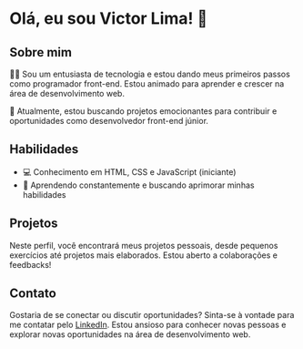 # Olá, eu sou Victor Lima! 👋

## Sobre mim
👨‍💻 Sou um entusiasta de tecnologia e estou dando meus primeiros passos como programador front-end. Estou animado para aprender e crescer na área de desenvolvimento web.

🌱 Atualmente, estou buscando projetos emocionantes para contribuir e oportunidades como desenvolvedor front-end júnior.

## Habilidades
- 💻 Conhecimento em HTML, CSS e JavaScript (iniciante)
- 🚀 Aprendendo constantemente e buscando aprimorar minhas habilidades

## Projetos
Neste perfil, você encontrará meus projetos pessoais, desde pequenos exercícios até projetos mais elaborados. Estou aberto a colaborações e feedbacks!

## Contato
Gostaria de se conectar ou discutir oportunidades? Sinta-se à vontade para me contatar pelo [LinkedIn](https://www.linkedin.com/in/victor-lima-203250300/). Estou ansioso para conhecer novas pessoas e explorar novas oportunidades na área de desenvolvimento web.



<!--
**t1viktor/t1viktor** is a ✨ _special_ ✨ repository because its `README.md` (this file) appears on your GitHub profile.

Here are some ideas to get you started:

- 🔭 I’m currently working on ...
- 🌱 I’m currently learning ...
- 👯 I’m looking to collaborate on ...
- 🤔 I’m looking for help with ...
- 💬 Ask me about ...
- 📫 How to reach me: ...
- 😄 Pronouns: ...
- ⚡ Fun fact: ...
-->
